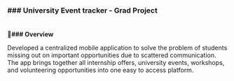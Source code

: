 ### ### University Event tracker - Grad Project<br><br>

<b>📌### Overview </b>

Developed a centralized mobile application to solve the problem of students missing out on important opportunities due to scattered communication. 
The app brings together all internship offers, university events, workshops, and volunteering opportunities into one easy to access platform. 
